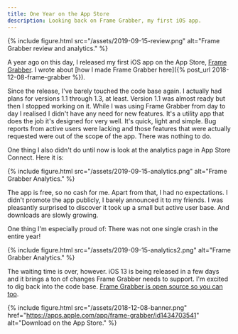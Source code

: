 ```yaml
---
title: One Year on the App Store
description: Looking back on Frame Grabber, my first iOS app.
---
```


{% include figure.html src="/assets/2019-09-15-review.png" alt="Frame Grabber review and analytics." %}


A year ago on this day, I released my first iOS app on the App Store, [Frame Grabber](https://apps.apple.com/app/frame-grabber/id1434703541). I wrote about [how I made Frame Grabber here]({% post_url 2018-12-08-frame-grabber %}).

Since the release, I've barely touched the code base again. I actually had plans for versions 1.1 through 1.3, at least. Version 1.1 was almost ready but then I stopped working on it. While I was using Frame Grabber from day to day I realised I didn't have any need for new features. It's a utility app that does the job it's designed for very well. It's quick, light and simple. Bug reports from active users were lacking and those features that were actually requested were out of the scope of the app. There was nothing to do.

One thing I also didn't do until now is look at the analytics page in App Store Connect. Here it is:

{% include figure.html src="/assets/2019-09-15-analytics.png" alt="Frame Grabber Analytics." %}

The app is free, so no cash for me. Apart from that, I had no expectations. I didn't promote the app publicly, I barely announced it to my friends. I was pleasantly surprised to discover it took up a small but active user base. And downloads are slowly growing.

One thing I'm especially proud of: There was not one single crash in the entire year!

{% include figure.html src="/assets/2019-09-15-analytics2.png" alt="Frame Grabber Analytics." %}

The waiting time is over, however. iOS 13 is being released in a few days and it brings a ton of changes Frame Grabber needs to support. I'm excited to dig back into the code base. [Frame Grabber is open source so you can too](https://github.com/arthurhammer/FrameGrabber).

{% include figure.html src="/assets/2018-12-08-banner.png" href="https://apps.apple.com/app/frame-grabber/id1434703541" alt="Download on the App Store." %}
